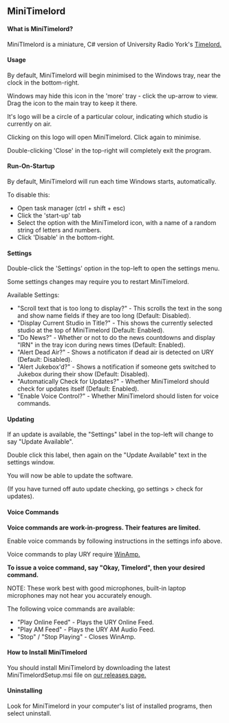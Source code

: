 ## MiniTimelord

#### What is MiniTimelord?
MiniTImelord is a miniature, C# version of University Radio York's [Timelord.]( https://ury.org.uk/timelord ) 

#### Usage
By default, MiniTimelord will begin minimised to the Windows tray, near the clock in the bottom-right.

Windows may hide this icon in the 'more' tray - click the up-arrow to view. Drag the icon to the main tray to keep it there. 

It's logo will be a circle of a particular colour, indicating which studio is currently on air.

Clicking on this logo will open MiniTimelord. Click again to minimise. 

Double-clicking 'Close' in the top-right will completely exit the program.

#### Run-On-Startup
By default, MiniTimelord will run each time Windows starts, automatically.

To disable this:
- Open task manager (ctrl + shift + esc)
- Click the 'start-up' tab 
- Select the option with the MiniTimelord icon, with a name of a random string of letters and numbers. 
- Click 'Disable' in the bottom-right.

#### Settings
Double-click the 'Settings' option in the top-left to open the settings menu.

Some settings changes may require you to restart MiniTimelord. 

Available Settings:
- "Scroll text that is too long to display?" - This scrolls the text in the song and show name fields if they are too long (Default: Disabled).
- "Display Current Studio in Title?" - This shows the currently selected studio at the top of MiniTimelord (Default: Enabled). 
- "Do News?" - Whether or not to do the news countdowns and display "IRN" in the tray icon during news times (Default: Enabled).
- "Alert Dead Air?" - Shows a notificaton if dead air is detected on URY (Default: Disabled).
- "Alert Jukebox'd?" - Shows a notification if someone gets switched to Jukebox during their show (Default: Disabled).
- "Automatically Check for Updates?" - Whether MiniTimelord should check for updates itself (Default: Enabled).
- "Enable Voice Control?" - Whether MiniTimelord should listen for voice commands. 

#### Updating
If an update is available, the "Settings" label in the top-left will change to say "Update Available". 

Double click this label, then again on the "Update Available" text in the settings window. 

You will now be able to update the software.

(If you have turned off auto update checking, go settings > check for updates).

#### Voice Commands
**Voice commands are work-in-progress. Their features are limited.**

Enable voice commands by following instructions in the settings info above. 

Voice commands to play URY require [WinAmp.]( https://winamp.com ) 

**To issue a voice command, say "Okay, Timelord", then your desired command.**

NOTE: These work best with good microphones, built-in laptop microphones may not hear you accurately enough. 

The following voice commands are available:
- "Play Online Feed" - Plays the URY Online Feed.
- "Play AM Feed" - Plays the URY AM Audio Feed. 
- "Stop" / "Stop Playing" - Closes WinAmp. 

#### How to Install MiniTimelord
You should install MiniTimelord by downloading the latest MiniTimelordSetup.msi file on [our releases page.]( https://github.com/HTS126/MiniTimelord/releases )

#### Uninstalling
Look for MiniTimelord in your computer's list of installed programs, then select uninstall. 
